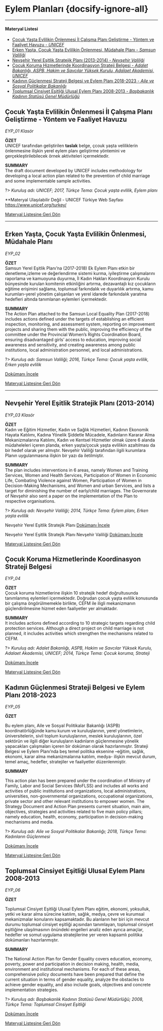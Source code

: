 # Eylem Planları {docsify-ignore-all}
***
#### __Materyal Listesi__

- [Çocuk Yaşta Evlilikin Önlenmesi İl Çalışma Planı Geliştirme - Yöntem ve Faaliyet Havuzu - *UNICEF*](#Çocuk-yaşta-evlilikin-Önlenmesi-İl-Çalışma-planı-geliştirme-yöntem-ve-faaliyet-havuzu)
- [Erken Yaşta, Çocuk Yaşta Evlilikin Önlenmesi, Müdahale Planı - *Samsun Valiliği*](#erken-yaşta-Çocuk-yaşta-evlilikin-Önlenmesi-müdahale-planı)
- [Nevşehir Yerel Eşitlik Stratejik Planı (2013-2014) - *Nevşehir Valiliği*](#nevşehir-yerel-eşitlik-stratejik-planı-2013-2014)
- [Çocuk Koruma Hizmetlerinde Koordinasyon Strateji Belgesi - *Adalet Bakanlığı, ASPB, Hakim ve Savcılar Yüksek Kurulu, Adalaet Akademisi, UNICEF*](#Çocuk-koruma-hizmetlerinde-koordinasyon-strateji-belgesi)
- [Kadının Güçlenmesi Strateji Belgesi ve Eylem Planı 2018-2023 - *Aile ve Sosyal Politikalar Bakanlığı*](#kadının-güçlenmesi-strateji-belgesi-ve-eylem-planı-2018-2023)
- [Toplumsal Cinsiyet Eşitliği Ulusal Eylem Planı 2008-2013 - *Başbakanlık Kadının Statüsü Genel Müdürlüğü*](#toplumsal-cinsiyet-eşitliği-ulusal-eylem-planı-2008-2013)



## Çocuk Yaşta Evlilikin Önlenmesi İl Çalışma Planı Geliştirme - Yöntem ve Faaliyet Havuzu
*EYP_01 Klasör*  

**ÖZET**  
 UNICEF tarafından geliştirilen **taslak** belge, çcouk yaşta veliliklerin önlenmesine ilişkin yerel eylem planı geliştirme yöntemini ve gerçekleştirilebilecek örnek aktiviteleri içermektedir.

 **SUMMARY**  
The draft document developed by UNICEF includes methodology for developing a local action plan related to the prevention of child marriage and some implementable sample activities. 

?> *Kuruluş adı: UNICEF; 2017, Türkçe Tema: Çocuk yaşta evlilik, Eylem planı*  

<!--
Çocuk Yaşta Evliliklerin Önlenmesi için İl Çalışma Planı Geliştirme [Dokümanı İncele](downloads\EYP\EYP_01\CYEO_IL_CALISMA_PLANI_METODOLOJI.pdf ':ignore')

Çocuk Yaşta Evliliklerin Önlenmesi için Faaliyet Havuzu Final [Dokümanı İncele](downloads\EYP\EYP_01\CYEO_FAALIYET_HAVUZU_FINAL.pdf ':ignore')

Önceliklendirilmiş Faaliyet Havuzu [Dokümanı İncele](downloads\EYP\EYP_01\SINIFLANDIRILMIS_FAALIYET_HAVUZU-doc.docx.pdf ':ignore')

İli Çocuk Yaşta Evliliklerin Önlenmesi Çalışma Planı [Dokümanı İncele](downloads\EYP\EYP_01\SABLON_SON-doc.docx.pdf ':ignore')
-->
**Materyal Ulaşılabilir Değil - UNICEF Türkiye Web Sayfası https://www.unicef.org/turkey/

[Materyal Listesine Geri Dön](#materyal-listesi)
***

## Erken Yaşta, Çocuk Yaşta Evlilikin Önlenmesi, Müdahale Planı
*EYP_02*

**ÖZET**  
Samsun Yerel Eşitlik Planı’na (2017-2018) Ek Eylem Planı etkin bir denetleme,izleme  ve değerlendirme sistemi kurma, iyileştirme çalışmalarını raporlama ve kamuoyuna duyurma, İl Kadın Hakları Koordinasyon Kurulu bünyesinde kurulan komitenin etkinliğini artırma, dezavantajlı kız çocukların eğitime erişimini sağlama, toplumsal farkındalık ve duyarlılık artırma, kamu kurumları-yerel yönetim çalışanları ve yerel idarede farkındalık yaratma hedefleri altında tanımlanan eylemleri içermektedir.

**SUMMARY**  
 The Action Plan attached to the Samsun Local Equality Plan (2017-2018) includes actions defined under the targets of establishing an efficient inspection, monitoring, and assessment system, reporting on improvement projects and sharing them with the public, improving the efficiency of the committee under the Provincial Women’s Rights Coordination Board, ensuring disadvantaged girls’ access to education, improving social awareness and sensitivity, and creating awareness among public institutions, local administration personnel, and local administrations.

?> *Kuruluş adı: Samsun Valiliği; 2016, Türkçe Tema: Çocuk yaşta evlilik, Erken yaşta evlilik*

[Dokümanı İncele](downloads\EYP\EYP_02.pdf ':ignore')

[Materyal Listesine Geri Dön](#materyal-listesi)
***

## Nevşehir Yerel Eşitlik Stratejik Planı (2013-2014)
*EYP_03 Klasör*  

**ÖZET**  
Kadın ve Eğitim Hizmetler, Kadın ve Sağlık Hizmetleri, Kadının Ekonomik Hayata Katılımı, Kadına Yönelik Şiddetle Mücadele, Kadınların Kararar Alma Mekanizmalarına Katılımı, Kadın ve Kentsel Hizmetler olmak üzere 6 alanda müdaheleleri içeren planda, erken yaşta/çocuk yaşta evlilikin azaltılması da bir hedef olarak yer almıştır.  Nevşehir Valiliği tarafından ilgili kurumlara Planın uygulanmasına ilişkin bir yazı da iletilmiştir.

**SUMMARY**  
 The plan includes interventions in 6 areas, namely Women and Training Services, Women and Health Services, Participation of Women in Economic Life, Combating Violence against Women, Participation of Women in Decision-Making Mechanisms, and Women and urban Services, and lists a target for diminishing the number of early/child marriages.  The Governorate of Nevşehir also sent a paper on the implementation of the Plan to respective organisations.

?> *Kuruluş adı: Nevşehir Valiliği; 2014, Türkçe Tema: Eylem planı, Erken yaşta evlilik*  

Nevşehir Yerel Eşitlik Stratejik Planı [Dokümanı İncele](downloads\EYP\EYP_03\EYP_03.pdf ':ignore')

Nevşehir Yerel Eşitlik Stratejik Planı Nevşehir Valiliği [Dokümanı İncele](downloads\EYP\EYP_03\EYP_03_Vali.pdf ':ignore')

[Materyal Listesine Geri Dön](#materyal-listesi)

## Çocuk Koruma Hizmetlerinde Koordinasyon Strateji Belgesi
*EYP_04*

**ÖZET**  
Çocuk koruma hizmetlerine ilişkin 10 stratejik hedef doğrultusunda tanımlanmış eylemleri içermektedir. Doğrudan çocuk yaşta evlilik konusunda bir çalışma öngörülmemekle birlikte, CEFM ile iligli mekanizmanın güçlendirilmesine hizmet eden faaliyetler yer almaktadır.

**SUMMARY**  
 It includes actions defined according to 10 strategic targets regarding child protection services. Although a direct project on child marriage is not planned, it includes activities which strengthen the mechanisms related to CEFM.

?> *Kuruluş adı: Adalet Bakanlığı, ASPB, Hakim ve Savcılar Yüksek Kurulu, Adalaet Akademisi, UNICEF; 2014, Türkçe Tema: Çocuk koruma, Strateji*

[Dokümanı İncele](downloads\EYP\EYP_04.pdf ':ignore')

[Materyal Listesine Geri Dön](#materyal-listesi)

## Kadının Güçlenmesi Strateji Belgesi ve Eylem Planı 2018-2023
*EYP_05*

**ÖZET**  

Bu eylem planı, Aile ve Sosyal Politikalar Bakanlığı (ASPB) koordinatörlüğünde kamu kurum ve kuruluşlarının, yerel yönetimlerin, üniversitelerin,
sivil toplum kuruluşlarının, meslek kuruluşlarının, özel sektörün ve ilgili diğer kuruluşların kadınların güçlenmesine yönelik yapacakları çalışmaları içeren bir doküman olarak hazırlanmıştır. Strateji Belgesi ve Eylem Planı’nda beş temel politika eksenine –eğitim, sağlık, ekonomi, karar alma mekanizmalarına katılım, medya- ilişkin mevcut durum, temel amaç, hedefler, stratejiler ve faaliyetler düzenlenmiştir.

**SUMMARY**  

This action plan has been prepared under the coordination of Ministry of Family, Labor and Social Services (MoFLSS) and includes all works and activities of public institutions and organizations, local administrations, universities, non-governmental organizations, occupational organizations, private sector and other relevant institutions to empower women. The Strategy Document and Action Plan presents current situation, main aim, objectives, strategies and activities related to five main policy pillars; namely education, health, economy, participation in decision-making mechanisms and media.

?> *Kuruluş adı: Aile ve Sosyal Politikalar Bakanlığı; 2018, Türkçe Tema: Kadınların Güçlenmesi*

[Dokümanı İncele](downloads\EYP\EYP_05.pdf ':ignore')

[Materyal Listesine Geri Dön](#materyal-listesi)

## Toplumsal Cinsiyet Eşitliği Ulusal Eylem Planı 2008-2013
*EYP_06*

**ÖZET**  

Toplumsal Cinsiyet Eşitliği Ulusal Eylem Planı eğitim, ekonomi, yoksulluk, yetki ve karar alma sürecine katılım, sağlık, medya, çevre ve kurumsal mekanizmalar konularını kapsamaktadır. Bu alanların her biri için mevcut durumu toplumsal cinsiyet eşitliği açısından tanımlayan, toplumsal cinsiyet eşitliğine ulaşılmasının önündeki engelleri analiz eden ayrıca amaçlar, hedefler ve somut uygulama stratejilerine yer veren kapsamlı politika dokümanları hazırlanmıştır.

**SUMMARY**  

The National Action Plan for Gender Equality covers education, economy, poverty, power and participation in decision making, health, media, environment and institutional mechanisms. For each of these areas, comprehensive policy documents have been prepared that define the current situation in terms of gender equality, analyze the obstacles to achieve gender equality, and also include goals, objectives and concrete implementation strategies.

?> *Kuruluş adı: Başbakanlık Kadının Statüsü Genel Müdürlüğü; 2008, Türkçe Tema: Toplumsal Cinsiyet Eşitliği*

[Dokümanı İncele](downloads\EYP\EYP_06.pdf ':ignore')

[Materyal Listesine Geri Dön](#materyal-listesi)

